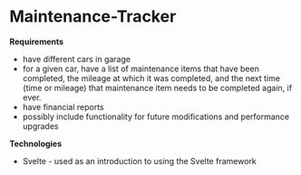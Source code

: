 # Maintenance-Tracker


**Requirements**

- have different cars in garage
- for a given car, have a list of maintenance items that have been completed, the mileage at which it was completed, and the next time (time or mileage) that maintenance item  needs to be completed again, if ever. 
- have financial reports
- possibly include functionality for future modifications and performance upgrades


**Technologies**
- Svelte - used as an introduction to using the Svelte framework 
